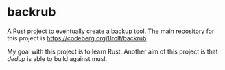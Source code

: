 # backrub

A Rust project to eventually create a backup tool.
The main repository for this project is https://codeberg.org/Brolf/backrub

My goal with this project is to learn Rust. 
Another aim of this project is that _dedup_ is able to build against musl.


